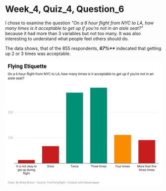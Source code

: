 # Week_4, Quiz_4, Question_6

I chose to examine the question *"On a 6 hour flight from NYC to LA, how many times is it acceptable to get up if you're not in an aisle seat?"* because it had more than 3 variables but not too many.  It was also interesting to understand what people feel others should do.  


The data shows, that of the 855 respondents, <strong><em>67%**</em></strong> indecated that getting up 2 or 3 times was acceptable.

<p align="left">
<img src="o6Uxm-flying-etiquette.png"/"
</p>
